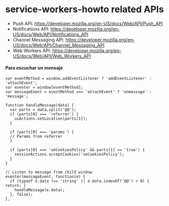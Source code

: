# service-workers-howto related APIs

* Push API: https://developer.mozilla.org/en-US/docs/Web/API/Push_API
* Notifications API: https://developer.mozilla.org/en-US/docs/Web/API/Notifications_API
* Channel Messaging API: https://developer.mozilla.org/en-US/docs/Web/API/Channel_Messaging_API
* Web Workers API: https://developer.mozilla.org/en-US/docs/Web/API/Web_Workers_API


#### Para escuchar un mensaje

```
var eventMethod = window.addEventListener ? 'addEventListener' : 'attachEvent';
var eventer = window[eventMethod];
var messageEvent = eventMethod === 'attachEvent' ? 'onmessage' : 'message';

function handleMessage(data) {
  var parts = data.split('@@');
  if (parts[0] === 'referrer') {
    uiActions.setLocation(parts[1]);
  }
  
  if (parts[0] === 'params') {
  // Params from referrer
  }

  if (parts[0] === 'ueCookiesPolicy' && parts[1] == 'true') {
    sessionActions.acceptCookies('ueCookiesPolicy');
  }
}

// Listen to message from child window
eventer(messageEvent, function(e) {
  if (typeof e.data !== 'string' || e.data.indexOf('@@') < 0) { return; }
    handleMessage(e.data);
  }, false);
},
```
